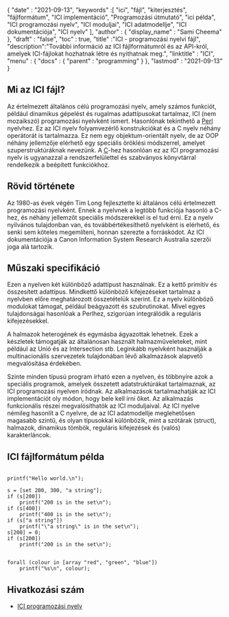 {
  "date" : "2021-09-13", 
  "keywords" :[ "ici", "fájl", "kiterjesztés", "fájlformátum", "ICI implementáció", "Programozási útmutató", "ici példa", "ICI programozási nyelv", "ICI moduljai", "ICI adatmodellje", "ICI dokumentációja", "ICI nyelv" ],
  "author" : {
    "display_name" : "Sami Cheema"
},
  "draft" : "false",
  "toc" : true,
  "title" :"ICI - programozási nyelvi fájl",
  "description":"További információ az ICI fájlformátumról és az API-król, amelyek ICI-fájlokat hozhatnak létre és nyithatnak meg.",
  "linktitle" : "ICI",
  "menu" : {
    "docs" : {
      "parent" : "programming"
}
},
  "lastmod" : "2021-09-13"
}

## Mi az ICI fájl?

Az értelmezett általános célú programozási nyelv, amely számos funkciót, például dinamikus gépelést és rugalmas adattípusokat tartalmaz, ICI (nem mozaikszó) programozási nyelvként ismert. Hasonlónak tekinthető a [Perl](/hu/programming/pl/) nyelvhez. Ez az ICI nyelv folyamvezérlő konstrukciókat és a C nyelv néhány operátorát is tartalmazza. Ez nem egy objektum-orientált nyelv, de az OOP néhány jellemzője elérhető egy speciális öröklési módszerrel, amelyet szuperstruktúráknak nevezünk. A [C](/hu/programozás/c)-hez hasonlóan ez az ICI programozási nyelv is ugyanazzal a rendszerfelülettel és szabványos könyvtárral rendelkezik a beépített funkciókhoz.


## Rövid története ##

Az 1980-as évek végén Tim Long fejlesztette ki általános célú értelmezett programozási nyelvként. Ennek a nyelvnek a legtöbb funkciója hasonló a C-hez, és néhány jellemzőt speciális módszerekkel is el tud érni. Ez a nyelv nyilvános tulajdonban van, és továbbértékesíthető nyelvként is elérhető, és senki sem köteles megemlíteni, honnan szerezte a forráskódot. Az ICI dokumentációja a Canon Information System Research Australia szerzői joga alá tartozik.

## Műszaki specifikáció ##

Ezen a nyelven két különböző adattípust használnak. Ez a kettő primitív és összesített adattípus. Mindkettő különböző kifejezéseket tartalmaz a nyelvben előre meghatározott összetételük szerint. Ez a nyelv különböző modulokat támogat, például beágyazott és szubrutinokat. Mivel egyes tulajdonságai hasonlóak a Perlhez, szigorúan integrálódik a reguláris kifejezésekkel.

A halmazok heterogének és egymásba ágyazottak lehetnek. Ezek a készletek támogatják az általánosan használt halmazműveleteket, mint például az Unió és az Intersection stb. Leginkább nyelvként használják a multinacionális szervezetek tulajdonában lévő alkalmazások alapvető megvalósítása érdekében.

Szinte minden típusú program írható ezen a nyelven, és többnyire azok a speciális programok, amelyek összetett adatstruktúrákat tartalmaznak, az ICI programozási nyelven íródnak. Az alkalmazások tartalmazhatják az ICI implementációt oly módon, hogy bele kell írni őket. Az alkalmazás funkcionális részei megvalósíthatók az ICI moduljaival. Az ICI nyelve némileg hasonlít a C nyelvre, de az ICI adatmodellje meglehetősen magasabb szintű, és olyan típusokkal különbözik, mint a szótárak (struct), halmazok, dinamikus tömbök, reguláris kifejezések és (valós) karakterláncok.


## ICI fájlformátum példa ##

```

printf("Hello world.\n");

```

```
s = [set 200, 300, "a string"];
if (s[200])
	printf("200 is in the set\n");
if (s[400])
	printf("400 is in the set\n");
if (s["a string"])
	printf("\"a string\" is in the set\n");
s[200] = 0;
if (s[200])
	printf("200 is in the set\n");

```

```

forall (colour in [array "red", "green", "blue"])
	printf("%s\n", colour);

```

## Hivatkozási szám

* [ICI programozási nyelv](http://atrn.org/ici/doc/ici.html)



